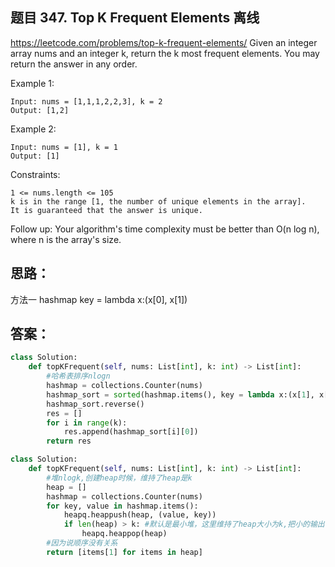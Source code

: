 ## 题目 347. Top K Frequent Elements 离线
https://leetcode.com/problems/top-k-frequent-elements/
Given an integer array nums and an integer k, return the k most frequent elements. You may return the answer in any order.

Example 1:
```
Input: nums = [1,1,1,2,2,3], k = 2
Output: [1,2]
```
Example 2:
```
Input: nums = [1], k = 1
Output: [1]
```
Constraints:
```
1 <= nums.length <= 105
k is in the range [1, the number of unique elements in the array].
It is guaranteed that the answer is unique.
```

Follow up: Your algorithm's time complexity must be better than O(n log n), where n is the array's size.
## 思路：
方法一 hashmap key = lambda x:(x[0], x[1])
## 答案：
```python
class Solution:
    def topKFrequent(self, nums: List[int], k: int) -> List[int]:
        #哈希表排序nlogn
        hashmap = collections.Counter(nums)
        hashmap_sort = sorted(hashmap.items(), key = lambda x:(x[1], x[0]))
        hashmap_sort.reverse()
        res = []
        for i in range(k):
            res.append(hashmap_sort[i][0])
        return res
```
```python
class Solution:
    def topKFrequent(self, nums: List[int], k: int) -> List[int]:
        #堆nlogk,创建heap时候，维持了heap是k
        heap = []
        hashmap = collections.Counter(nums)
        for key, value in hashmap.items():
            heapq.heappush(heap, (value, key))
            if len(heap) > k: #默认是最小堆，这里维持了heap大小为k,把小的输出
                heapq.heappop(heap)
        #因为说顺序没有关系
        return [items[1] for items in heap]
```

